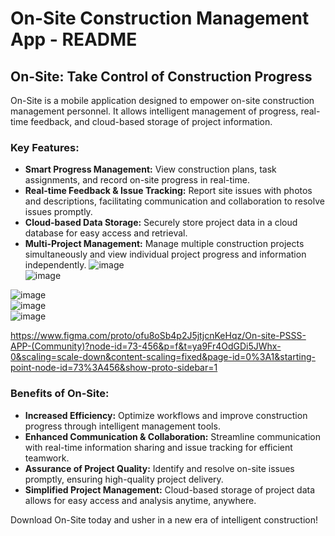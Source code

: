 # On-Site Construction Management App - README

## On-Site: Take Control of Construction Progress

On-Site is a mobile application designed to empower on-site construction management personnel. It allows intelligent management of progress, real-time feedback, and cloud-based storage of project information.

### Key Features:

- **Smart Progress Management:** View construction plans, task assignments, and record on-site progress in real-time.
- **Real-time Feedback & Issue Tracking:** Report site issues with photos and descriptions, facilitating communication and collaboration to resolve issues promptly.
- **Cloud-based Data Storage:** Securely store project data in a cloud database for easy access and retrieval.
- **Multi-Project Management:** Manage multiple construction projects simultaneously and view individual project progress and information independently.
![image](https://github.com/Guo-baiyi/Construction-management/assets/120784487/f37ef114-389f-4fd7-b4f4-abee8d33b754)  
![image](https://github.com/Guo-baiyi/Construction-management/assets/120784487/641d5180-583d-4ce2-9ad4-d12d1dee59ce)

![image](https://github.com/Guo-baiyi/Construction-management/assets/120784487/f740ad92-0588-4bc9-82fb-2fb1bcf701eb)  
![image](https://github.com/Guo-baiyi/Construction-management/assets/120784487/e0b63531-aae0-49f8-82f7-6161ef5c77d4)  
![image](https://github.com/Guo-baiyi/Construction-management/assets/120784487/a9b11c81-d394-4b25-b3c1-38bf718ad5df)  

https://www.figma.com/proto/ofu8oSb4p2J5jtjcnKeHqz/On-site-PSSS-APP-(Community)?node-id=73-456&p=f&t=ya9Fr4OdGDi5JWhx-0&scaling=scale-down&content-scaling=fixed&page-id=0%3A1&starting-point-node-id=73%3A456&show-proto-sidebar=1






### Benefits of On-Site:

- **Increased Efficiency:** Optimize workflows and improve construction progress through intelligent management tools.
- **Enhanced Communication & Collaboration:** Streamline communication with real-time information sharing and issue tracking for efficient teamwork.
- **Assurance of Project Quality:** Identify and resolve on-site issues promptly, ensuring high-quality project delivery.
- **Simplified Project Management:** Cloud-based storage of project data allows for easy access and analysis anytime, anywhere.

Download On-Site today and usher in a new era of intelligent construction!
